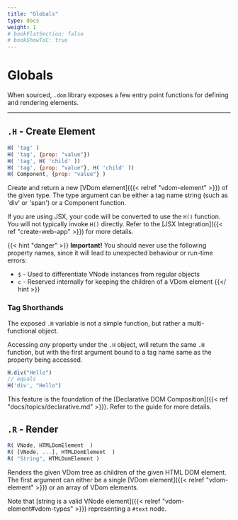 ```yaml
---
title: "Globals"
type: docs
weight: 1
# bookFlatSection: false
# bookShowToC: true
---
```


# Globals

When sourced, `.dom` library exposes a few entry point functions for defining and rendering elements.

---

## `.H` - Create Element

```js
H( 'tag' )
H( 'tag', {prop: "value"})
H( 'tag', H( 'child' ))
H( 'tag', {prop: "value"}, H( 'child' ))
H( Component, {prop: "value"} )
```

Create and return a new [VDom element]({{< relref "vdom-element" >}}) of the given type. The type argument can be either a tag name string (such as 'div' or 'span') or a Component function.

If you are using JSX, your code will be converted to use the `H()` function. You will not typically invoke `H()` directly. Refer to the [JSX Integration]({{< ref "create-web-app" >}}) for more details.

{{< hint "danger" >}}
**Important!**
You should never use the following property names, since it will lead to unexpected behaviour or run-time errors:

* `$` - Used to differentiate VNode instances from regular objects
* `c` - Reserved internally for keeping the children of a VDom element
{{</ hint >}}

### Tag Shorthands

The exposed `.H` variable is not a simple function, but rather a multi-functional object.

Accessing _any_ property under the `.H` object, will return the same `.H` function, but with the first argument bound to a tag name same as the property being accessed.

```js
H.div("Hello")
// equals
H('div', "Hello")
```

This feature is the foundation of the [Declarative DOM Composition]({{< ref "docs/topics/declarative.md" >}}). Refer to the guide for more details.

## `.R` - Render

```js
R( VNode, HTMLDomElement  )
R( [VNode, ...], HTMLDomElement  )
R( "String", HTMLDomElement )
```

Renders the given VDom tree as children of the given HTML DOM element. The first argument can either be a single [VDom element]({{< relref "vdom-element" >}}) or an array of VDom elements.

Note that [string is a valid VNode element]({{< relref "vdom-element#vdom-types" >}}) representing a `#text` node.


